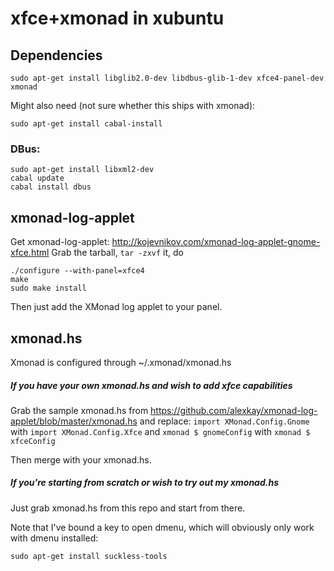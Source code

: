 xfce+xmonad in xubuntu
======================

Dependencies
------------
```
sudo apt-get install libglib2.0-dev libdbus-glib-1-dev xfce4-panel-dev xmonad
```
Might also need (not sure whether this ships with xmonad):
```
sudo apt-get install cabal-install
```


### DBus:
```
sudo apt-get install libxml2-dev
cabal update
cabal install dbus
```

xmonad-log-applet
-----------------
Get xmonad-log-applet: http://kojevnikov.com/xmonad-log-applet-gnome-xfce.html
Grab the tarball, `tar -zxvf` it, do

```
./configure --with-panel=xfce4
make
sudo make install
```

Then just add the XMonad log applet to your panel.

xmonad.hs
---------
Xmonad is configured through ~/.xmonad/xmonad.hs

##### If you have your own xmonad.hs and wish to add xfce capabilities

Grab the sample xmonad.hs from https://github.com/alexkay/xmonad-log-applet/blob/master/xmonad.hs and replace:
`import XMonad.Config.Gnome` with `import XMonad.Config.Xfce`
and
`xmonad $ gnomeConfig` with `xmonad $ xfceConfig`

Then merge with your xmonad.hs.

##### If you're starting from scratch or wish to try out my xmonad.hs

Just grab xmonad.hs from this repo and start from there.

Note that I've bound a key to open dmenu, which will obviously only work with dmenu installed:
```
sudo apt-get install suckless-tools
```

